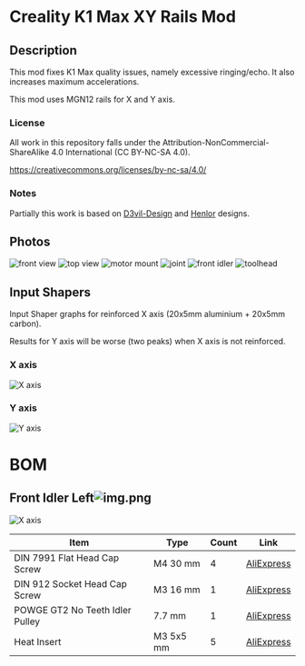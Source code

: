 # Creality K1 Max XY Rails Mod

## Description

This mod fixes K1 Max quality issues, namely excessive ringing/echo. It also increases maximum accelerations.

This mod uses MGN12 rails for X and Y axis.

### License

All work in this repository falls under the Attribution-NonCommercial-ShareAlike 4.0 International (CC BY-NC-SA 4.0).

https://creativecommons.org/licenses/by-nc-sa/4.0/

### Notes

Partially this work is based on [D3vil-Design](https://github.com/D3vil-Design/K1-Hardware-Mods) and [Henlor](https://www.printables.com/@Henlor) designs.

## Photos

![front view](/images/assembled/IMG_20240616_014701.jpg)
![top view](/images/assembled/IMG_20240616_014719.jpg)
![motor mount](/images/assembled/IMG_20240616_014727.jpg)
![joint](/images/assembled/IMG_20240616_014730.jpg)
![front idler](/images/assembled/IMG_20240616_014735.jpg)
![toolhead](/images/assembled/IMG_20240616_014742.jpg)

## Input Shapers

Input Shaper graphs for reinforced X axis (20x5mm aluminium + 20x5mm carbon).

Results for Y axis will be worse (two peaks) when X axis is not reinforced.

### X axis
![X axis](/images/resonances_x.png)

### Y axis
![Y axis](/images/resonances_y.png)

# BOM

## Front Idler Left![img.png](img.png)

![X axis](/images/parts/front_idlers.jpg)

| Item                            | Type      | Count | Link                                                    |
|---------------------------------|-----------|-------|---------------------------------------------------------|
| DIN 7991 Flat Head Cap Screw    | M4 30 mm  | 4     | [AliExpress](https://s.click.aliexpress.com/e/_DkdOkeJ) |
| DIN 912 Socket Head Cap Screw   | M3 16 mm  | 1     | [AliExpress](https://s.click.aliexpress.com/e/_DDrYqiJ) |
| POWGE GT2 No Teeth Idler Pulley | 7.7 mm    | 1     | [AliExpress](https://s.click.aliexpress.com/e/_DeapZjH) |
| Heat Insert                     | M3 5x5 mm | 5     | [AliExpress](https://s.click.aliexpress.com/e/_DeBGks7) |



